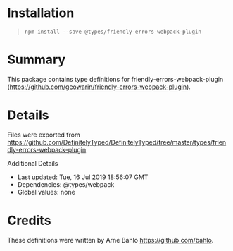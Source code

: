 # Installation
> `npm install --save @types/friendly-errors-webpack-plugin`

# Summary
This package contains type definitions for friendly-errors-webpack-plugin (https://github.com/geowarin/friendly-errors-webpack-plugin).

# Details
Files were exported from https://github.com/DefinitelyTyped/DefinitelyTyped/tree/master/types/friendly-errors-webpack-plugin

Additional Details
 * Last updated: Tue, 16 Jul 2019 18:56:07 GMT
 * Dependencies: @types/webpack
 * Global values: none

# Credits
These definitions were written by Arne Bahlo <https://github.com/bahlo>.
